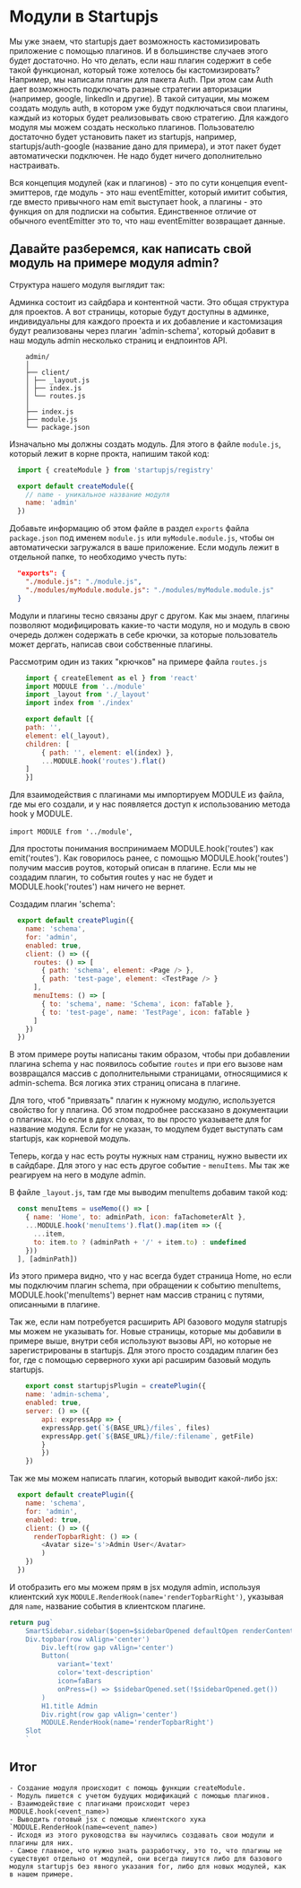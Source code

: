 # Модули в Startupjs

Мы уже знаем, что startupjs дает возможность кастомизировать приложение с помощью плагинов. И в большинстве случаев этого будет достаточно. Но что делать, если наш плагин содержит в себе такой функционал, который тоже хотелось бы кастомизировать? Например, мы написали плагин для пакета Auth. При этом сам Auth дает возможность подключать разные стратегии авторизации (например, google, linkedIn и другие). В такой ситуации, мы можем создать модуль auth, в котором уже будут подключаться свои плагины, каждый из которых будет реализовывать свою стратегию. Для каждого модуля мы можем создать несколько плагинов. Пользователю достаточно будет установить пакет из startupjs, например, startupjs/auth-google (название дано для примера), и этот пакет будет автоматически подключен. Не надо будет ничего дополнительно настраивать.

Вся концепция модулей (как и плагинов) - это по сути концепция event-эмиттеров, где модуль - это наш eventEmitter, который имитит события, где вместо привычного нам emit выступает hook, а плагины - это функция on для подписки на события.
Единственное отличие от обычного eventEmitter это то, что наш eventEmitter возвращает данные.

## Давайте разберемся, как написать свой модуль на примере модуля admin?

Cтруктура нашего модуля выглядит так:

Админка состоит из сайдбара и контентной части. Это общая структура для проектов. А вот страницы, которые будут доступны в админке, индивидуальны для каждого проекта и их добавление и кастомизация будут реализованы через плагин 'admin-schema', который добавит в наш модуль admin несколько страниц и ендпоинтов API.

```
    admin/
    │
    ├── client/
    │ ├── _layout.js
    │ ├── index.js
    │ └── routes.js
    │
    ├── index.js
    ├── module.js
    └── package.json
```

Изначально мы должны создать модуль. Для этого в файле `module.js`, который лежит в корне прокта, напишим такой код:

```js
  import { createModule } from 'startupjs/registry'

  export default createModule({
    // name - уникальное название модуля
    name: 'admin'
  })
```

Добавьте информацию об этом файле в раздел `exports` файла `package.json` под именем `module.js` или `myModule.module.js`, чтобы он автоматически загружался в ваше приложение. Если модуль лежит в отдельной папке, то необходимо учесть путь:

```json
  "exports": {
    "./module.js": "./module.js",
    "./modules/myModule.module.js": "./modules/myModule.module.js"
  }
```

Модули и плагины тесно связаны друг с другом. Как мы знаем, плагины позволяют модифицировать какие-то части модуля, но и модуль в свою очередь должен содержать в себе крючки, за которые пользователь может дергать, написав свои собственные плагины.

Рассмотрим один из таких "крючков" на примере файла `routes.js`

```js
    import { createElement as el } from 'react'
    import MODULE from '../module'
    import _layout from './_layout'
    import index from './index'

    export default [{
    path: '',
    element: el(_layout),
    children: [
        { path: '', element: el(index) },
        ...MODULE.hook('routes').flat()
    ]
    }]
```
Для взаимодействия с плагинами мы импортируем MODULE из файла, где мы его создали, и у нас появляется доступ к использованию метода hook у MODULE.

`import MODULE from '../module'`,

Для простоты понимания воспринимаем MODULE.hook('routes') как emit('routes').
Как говорилось ранее, с помощью MODULE.hook('routes') получим массив роутов, который описан в плагине. Если мы не создадим плагин, то события routes у нас не будет и MODULE.hook('routes') нам ничего не вернет.

Создадим плагин 'schema':

```js
  export default createPlugin({
    name: 'schema',
    for: 'admin',
    enabled: true,
    client: () => ({
      routes: () => [
        { path: 'schema', element: <Page /> },
        { path: 'test-page', element: <TestPage /> }
      ],
      menuItems: () => [
        { to: 'schema', name: 'Schema', icon: faTable },
        { to: 'test-page', name: 'TestPage', icon: faTable }
      ]
    })
  })
```

В этом примере роуты написаны таким образом, чтобы при добавлении плагина schema у нас появилось событие `routes` и при его вызове нам возвращался массив с дополнительными страницами, относящимися к admin-schema. Вся логика этих страниц описана в плагине.

Для того, чтоб "привязать" плагин к нужному модулю, используется свойство for у плагина. Об этом подробнее рассказано в документации о плагинах. Но если в двух словах, то вы просто указываете для for название модуля. Если for не указан, то модулем будет выступать сам startupjs, как корневой модуль.

Теперь, когда у нас есть роуты нужных нам страниц, нужно вывести их в сайдбаре. Для этого у нас есть другое событие - `menuItems`.
Мы так же реагируем на него в модуле admin.

В файле `_layout.js`, там где мы выводим menuItems добавим такой код:

```js
  const menuItems = useMemo(() => [
    { name: 'Home', to: adminPath, icon: faTachometerAlt },
    ...MODULE.hook('menuItems').flat().map(item => ({
      ...item,
      to: item.to ? (adminPath + '/' + item.to) : undefined
    }))
  ], [adminPath])
```

Из этого примера видно, что у нас всегда будет страница Home, но если мы подключим плагин schema, при обращении к событию menuItems, MODULE.hook('menuItems') вернет нам массив страниц с путями, описанными в плагине.

Так же, если нам потребуется расширить API базового модуля statrupjs мы можем не указывать for.
Новые страницы, которые мы добавили в примере выше, внутри себя используют вызовы API, но которые не зарегистрированы в startupjs. Для этого просто создадим плагин без for, где с помощью серверного хуки api расширим базовый модуль startupjs.

```js
    export const startupjsPlugin = createPlugin({
    name: 'admin-schema',
    enabled: true,
    server: () => ({
        api: expressApp => {
        expressApp.get(`${BASE_URL}/files`, files)
        expressApp.get(`${BASE_URL}/file/:filename`, getFile)
        }
        })
    })
```

Так же мы можем написать плагин, который выводит какой-либо jsx:

```js
  export default createPlugin({
    name: 'schema',
    for: 'admin',
    enabled: true,
    client: () => ({
      renderTopbarRight: () => (
        <Avatar size='s'>Admin User</Avatar>
        )
    })
  })
```

И отобразить его мы можем прям в jsx модуля admin, используя клиентский хук `MODULE.RenderHook(name='renderTopbarRight')`, указывая для `name`, название события в клиентском плагине.

```js
return pug`
    SmartSidebar.sidebar($open=$sidebarOpened defaultOpen renderContent=renderSidebar)
    Div.topbar(row vAlign='center')
        Div.left(row gap vAlign='center')
        Button(
            variant='text'
            color='text-description'
            icon=faBars
            onPress=() => $sidebarOpened.set(!$sidebarOpened.get())
        )
        H1.title Admin
        Div.right(row gap vAlign='center')
        MODULE.RenderHook(name='renderTopbarRight')
    Slot
    `
```

## Итог
    - Создание модуля происходит с помощь функции createModule.
    - Модуль пишется с учетом будущих модификаций с помощью плагинов.
    - Взаимодействие с плагинами происходит через MODULE.hook(<event_name>)
    - Выводить готовый jsx с помощью клиентского хука `MODULE.RenderHook(name=<event_name>)
    - Исходя из этого руководства вы научились создавать свои модули и плагины для них.
    - Самое главное, что нужно знать разработчку, это то, что плагины не существуют отдельно от модулей, они всегда пишутся либо для базового модуля startupjs без явного указания for, либо для новых модулей, как в нашем примере.

